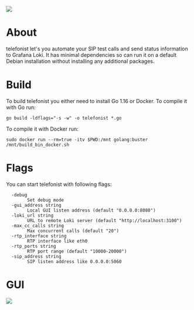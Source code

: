 <img src="https://user-images.githubusercontent.com/20154956/118413627-970a7680-b6a0-11eb-8ca1-f0d241736ffc.png">

# About
telefonist let's you automate your SIP test calls and send status information to Grafana Loki. It has minimal dependencies so can run it on a default Debian installation without installing any additional packages.

# Build
To build telefonist you either need to install Go 1.16 or Docker. To compile it with Go run:
```
go build -ldflags="-s -w" -o telefonist *.go
```
To compile it with Docker run:
```
sudo docker run --rm=true -itv $PWD:/mnt golang:buster /mnt/build_bin_docker.sh
```
# Flags
You can start telefonist with following flags:
```
  -debug
        Set debug mode
  -gui_address string
        Local GUI listen address (default "0.0.0.0:8080")
  -loki_url string
        URL to remote Loki server (default "http://localhost:3100")
  -max_cc_calls string
        Max concurrent calls (default "20")
  -rtp_interface string
        RTP interface like eth0
  -rtp_ports string
        RTP port range (default "10000-20000")
  -sip_address string
        SIP listen address like 0.0.0.0:5060
```

# GUI
<img src="https://user-images.githubusercontent.com/20154956/118876907-15a82380-b8ee-11eb-9fee-0264db099cb8.png">
